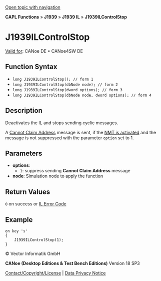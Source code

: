 [Open topic with navigation](../../../../../../CANoeDEFamily.htm#Topics/CAPLFunctions/J1939/J1939InteractionLayer/Functions/CAPLfunctionJ1939ILControlStop.md)

**CAPL Functions** » **J1939** » **J1939 IL** » **J1939ILControlStop**

# J1939ILControlStop

[Valid for](../../../../Shared/FeatureAvailability.md): CANoe DE • CANoe4SW DE

## Function Syntax

- `long J1939ILControlStop(); // form 1`
- `long J1939ILControlStop(dbNode node); // form 2`
- `long J1939ILControlStop(dword options); // form 3`
- `long J1939ILControlStop(dbNode node, dword options); // form 4`

## Description

Deactivates the IL and stops sending cyclic messages.

A [Cannot Claim Address](../../../../CANoeCANalyzer/J1939/j1939basics/j1939NMT.md) message is sent, if the [NMT is activated](../../../../CANoeCANalyzer/J1939/j1939IL/j1939ILActivateFeatures.md) and the message is not suppressed with the parameter `option` set to 1.

## Parameters

- **options**:
  - `1`: suppress sending **Cannot Claim Address** message
- **node**: Simulation node to apply the function

## Return Values

`0` on success or [IL Error Code](../../../CAPLfunctionsISOj1939ErrorCodes.md)

## Example

```plaintext
on key 's'
{
    J1939ILControlStop(1);
}
```

© Vector Informatik GmbH

**CANoe (Desktop Editions & Test Bench Editions)** Version 18 SP3

[Contact/Copyright/License](../../../../Shared/ContactCopyrightLicense.md) | [Data Privacy Notice](https://www.vector.com/int/en/company/get-info/privacy-policy/)
